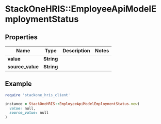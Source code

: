 # StackOneHRIS::EmployeeApiModelEmploymentStatus

## Properties

| Name | Type | Description | Notes |
| ---- | ---- | ----------- | ----- |
| **value** | **String** |  |  |
| **source_value** | **String** |  |  |

## Example

```ruby
require 'stackone_hris_client'

instance = StackOneHRIS::EmployeeApiModelEmploymentStatus.new(
  value: null,
  source_value: null
)
```

